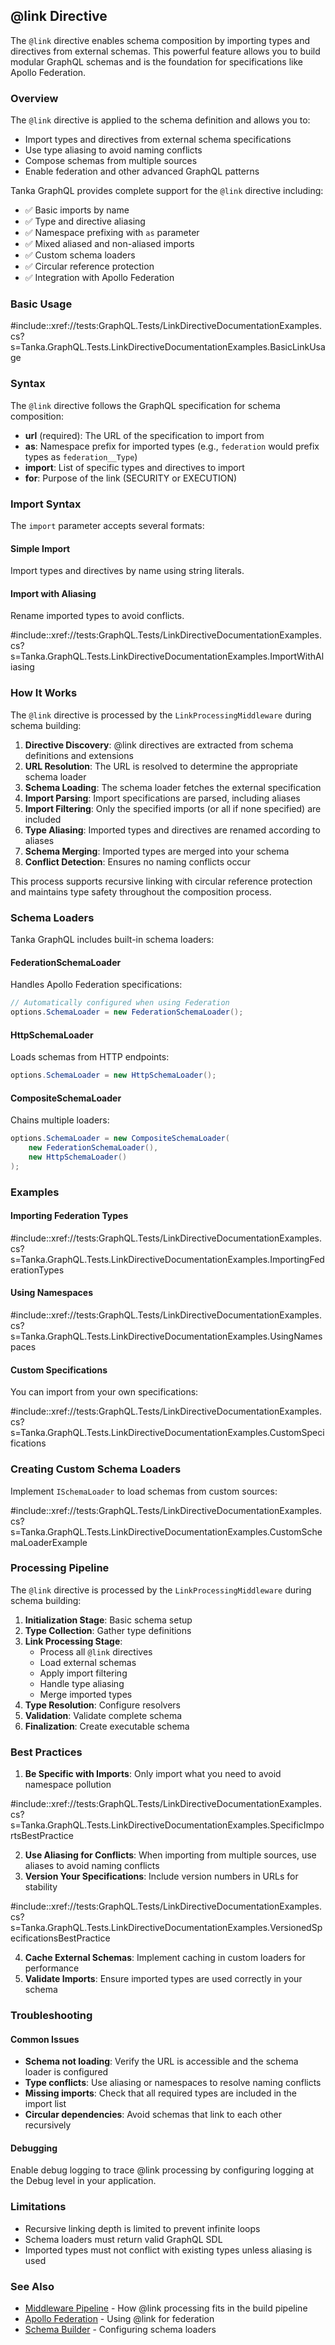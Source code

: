 ## @link Directive

The `@link` directive enables schema composition by importing types and directives from external schemas. This powerful feature allows you to build modular GraphQL schemas and is the foundation for specifications like Apollo Federation.

### Overview

The `@link` directive is applied to the schema definition and allows you to:
- Import types and directives from external schema specifications
- Use type aliasing to avoid naming conflicts  
- Compose schemas from multiple sources
- Enable federation and other advanced GraphQL patterns

Tanka GraphQL provides complete support for the `@link` directive including:
- ✅ Basic imports by name
- ✅ Type and directive aliasing
- ✅ Namespace prefixing with `as` parameter
- ✅ Mixed aliased and non-aliased imports
- ✅ Custom schema loaders
- ✅ Circular reference protection
- ✅ Integration with Apollo Federation

### Basic Usage

#include::xref://tests:GraphQL.Tests/LinkDirectiveDocumentationExamples.cs?s=Tanka.GraphQL.Tests.LinkDirectiveDocumentationExamples.BasicLinkUsage

### Syntax

The `@link` directive follows the GraphQL specification for schema composition:

- **url** (required): The URL of the specification to import from
- **as**: Namespace prefix for imported types (e.g., `federation` would prefix types as `federation__Type`)
- **import**: List of specific types and directives to import
- **for**: Purpose of the link (SECURITY or EXECUTION)

### Import Syntax

The `import` parameter accepts several formats:

#### Simple Import
Import types and directives by name using string literals.

#### Import with Aliasing
Rename imported types to avoid conflicts.

#include::xref://tests:GraphQL.Tests/LinkDirectiveDocumentationExamples.cs?s=Tanka.GraphQL.Tests.LinkDirectiveDocumentationExamples.ImportWithAliasing

### How It Works

The `@link` directive is processed by the `LinkProcessingMiddleware` during schema building:

1. **Directive Discovery**: @link directives are extracted from schema definitions and extensions
2. **URL Resolution**: The URL is resolved to determine the appropriate schema loader
3. **Schema Loading**: The schema loader fetches the external specification
4. **Import Parsing**: Import specifications are parsed, including aliases
5. **Import Filtering**: Only the specified imports (or all if none specified) are included
6. **Type Aliasing**: Imported types and directives are renamed according to aliases
7. **Schema Merging**: Imported types are merged into your schema
8. **Conflict Detection**: Ensures no naming conflicts occur

This process supports recursive linking with circular reference protection and maintains type safety throughout the composition process.

### Schema Loaders

Tanka GraphQL includes built-in schema loaders:

#### FederationSchemaLoader
Handles Apollo Federation specifications:
```csharp
// Automatically configured when using Federation
options.SchemaLoader = new FederationSchemaLoader();
```

#### HttpSchemaLoader
Loads schemas from HTTP endpoints:
```csharp
options.SchemaLoader = new HttpSchemaLoader();
```

#### CompositeSchemaLoader
Chains multiple loaders:
```csharp
options.SchemaLoader = new CompositeSchemaLoader(
    new FederationSchemaLoader(),
    new HttpSchemaLoader()
);
```

### Examples

#### Importing Federation Types

#include::xref://tests:GraphQL.Tests/LinkDirectiveDocumentationExamples.cs?s=Tanka.GraphQL.Tests.LinkDirectiveDocumentationExamples.ImportingFederationTypes

#### Using Namespaces

#include::xref://tests:GraphQL.Tests/LinkDirectiveDocumentationExamples.cs?s=Tanka.GraphQL.Tests.LinkDirectiveDocumentationExamples.UsingNamespaces

#### Custom Specifications

You can import from your own specifications:

#include::xref://tests:GraphQL.Tests/LinkDirectiveDocumentationExamples.cs?s=Tanka.GraphQL.Tests.LinkDirectiveDocumentationExamples.CustomSpecifications

### Creating Custom Schema Loaders

Implement `ISchemaLoader` to load schemas from custom sources:

#include::xref://tests:GraphQL.Tests/LinkDirectiveDocumentationExamples.cs?s=Tanka.GraphQL.Tests.LinkDirectiveDocumentationExamples.CustomSchemaLoaderExample

### Processing Pipeline

The `@link` directive is processed by the `LinkProcessingMiddleware` during schema building:

1. **Initialization Stage**: Basic schema setup
2. **Type Collection**: Gather type definitions
3. **Link Processing Stage**: 
   - Process all `@link` directives
   - Load external schemas
   - Apply import filtering
   - Handle type aliasing
   - Merge imported types
4. **Type Resolution**: Configure resolvers
5. **Validation**: Validate complete schema
6. **Finalization**: Create executable schema

### Best Practices

1. **Be Specific with Imports**: Only import what you need to avoid namespace pollution

#include::xref://tests:GraphQL.Tests/LinkDirectiveDocumentationExamples.cs?s=Tanka.GraphQL.Tests.LinkDirectiveDocumentationExamples.SpecificImportsBestPractice

2. **Use Aliasing for Conflicts**: When importing from multiple sources, use aliases to avoid naming conflicts
3. **Version Your Specifications**: Include version numbers in URLs for stability

#include::xref://tests:GraphQL.Tests/LinkDirectiveDocumentationExamples.cs?s=Tanka.GraphQL.Tests.LinkDirectiveDocumentationExamples.VersionedSpecificationsBestPractice

4. **Cache External Schemas**: Implement caching in custom loaders for performance
5. **Validate Imports**: Ensure imported types are used correctly in your schema

### Troubleshooting

#### Common Issues

- **Schema not loading**: Verify the URL is accessible and the schema loader is configured
- **Type conflicts**: Use aliasing or namespaces to resolve naming conflicts
- **Missing imports**: Check that all required types are included in the import list
- **Circular dependencies**: Avoid schemas that link to each other recursively

#### Debugging

Enable debug logging to trace @link processing by configuring logging at the Debug level in your application.

### Limitations

- Recursive linking depth is limited to prevent infinite loops
- Schema loaders must return valid GraphQL SDL
- Imported types must not conflict with existing types unless aliasing is used

### See Also

- [Middleware Pipeline](03-middleware.md) - How @link processing fits in the build pipeline
- [Apollo Federation](../10-extensions/apollo-federation.md) - Using @link for federation
- [Schema Builder](01_1-builder.md) - Configuring schema loaders